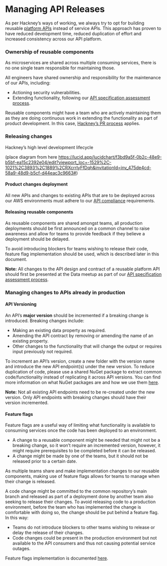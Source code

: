 # Managing API Releases

As per Hackney’s ways of working, we always try to opt for building reusable [platform APIs](https://playbook.hackney.gov.uk/API-Playbook/platform_api_vs_service_api) instead of service APIs. This approach has proven to have reduced development time, reduced duplication of effort and increased consistency across our API platform.

### Ownership of reusable components
As microservices are shared across multiple consuming services, there is no one single team responsible for maintaining those.

All engineers have shared ownership and responsibility for the maintenance of our APIs, including:
- Actioning security vulnerabilities.
- Extending functionality, following our [API specification assessment process](https://playbook.hackney.gov.uk/api-specifications/assessment_process/).

Reusable components might have a team who are actively maintaining them as they are doing continuous work in extending the functionality as part of product development. In this case, [Hackney’s PR process](https://playbook.hackney.gov.uk/ways-of-working/) applies.

### Releasing changes
Hackney’s high level development lifecycle

(place diagram from here  https://lucid.app/lucidchart/f3bd9a5f-0b2c-48e9-b5bf-ea15c2392e04/edit?viewport_loc=-1529%2C-1021%2C3893%2C1889%2CRXcrrlyFfDqh&invitationId=inv_475de4cd-58a9-48d9-b5cf-d44eac3c9663#)



#### Product changes deployment
All new APIs and changes to existing APIs that are to be deployed across our AWS environments must adhere to our [API compliance](https://playbook-development.hackney.gov.uk/API-Playbook/api_compliance) requirements.

#### Releasing reusable components
As reusable components are shared amongst teams, all production deployments should be first announced on a common channel to raise awareness and allow for teams to provide feedback if they believe a deployment should be delayed.

To avoid introducing blockers for teams wishing to release their code, feature flag implementation should be used, which is described later in this document.

**Note:** All changes to the API design and contract of a reusable platform API should first be presented at the Data meetup as part of our [API specification assessment process](https://playbook.hackney.gov.uk/api-specifications/assessment_process/).

### Managing changes to APIs already in production

#### API Versioning
An API’s **major version** should be incremented if a breaking change is introduced. Breaking changes include:
- Making an existing data property as required.
- Amending the API contract by removing or amending the name of an existing property.
- Other changes to the functionality that will change the output or requires input previously not required.

To increment an API’s version, create a new folder with the version name and introduce the new API endpoint(s) under the new version. To reduce duplication of code, please use a shared NuGet package to extract common code/functionality instead of replicating it across API versions. You can find more information on what NuGet packages are and how we use them [here](https://playbook-development.hackney.gov.uk/API-Playbook/nuget_packages).

**Note:** Not all existing API endpoints need to be re-created under the new version. Only API endpoints with breaking changes should have their version incremented.

#### Feature flags
Feature flags are a useful way of limiting what functionality is available to consuming services once the code has been deployed to an environment.
- A change to a reusable component might be needed that might not be a breaking change, so it won’t require an incremented version, however, it might require prerequisites to be completed before it can be released.
- A change might be made by one of the teams, but it should not be released prior to a certain date.

As multiple teams share and make implementation changes to our reusable components, making use of feature flags allows for teams to manage when their change is released.

A code change might be committed to the common repository’s main branch and released as part of a deployment done by another team also seeking to release their changes. To avoid releasing code to a production environment, before the team who has implemented the change is comfortable with doing so, the change should be put behind a feature flag. In this way:
- Teams do not introduce blockers to other teams wishing to release or delay the release of their changes.
- Code changes could be present in the production environment but not available to the API consumers and thus not causing potential service outages.

Feature flags implementation is documented [here](https://playbook-development.hackney.gov.uk/API-Playbook/feature-toggle).


